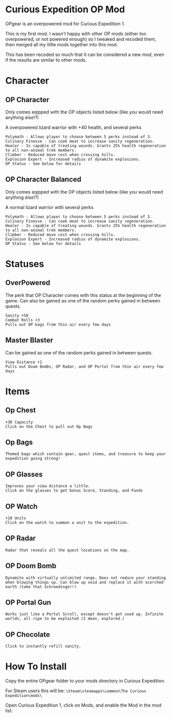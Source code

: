 # Curious Expedition OP Mod
OPgear is an overpowered mod for Curious Expedition 1.

This is my first mod. I wasn't happy with other OP mods (either too overpowered, or not powered enough) so I tweaked and recoded them, then merged all my little mods together into this mod.

This has been recoded so much that it can be considered a new mod, even if the results are similar to other mods.

Character
=====

OP Character
-----
Only comes eqipped with the OP objects listed below (like you would need anything else!?)

A overpowered lizard warrior with +40 health, and several perks

```
Polymath - Allows player to choose between 5 perks instead of 3.
Culinary Finesse - Can cook meat to increase sanity regeneration.
Healer - Is capable of treating wounds. Grants 25% health regeneration to all non-animal trek members.
Climber - Reduced move cost when crossing hills.
Explosion Expert - Increased radius of dynamite explosions.
OP Status - See below for details
```

OP Character Balanced
-----
Only comes eqipped with the OP objects listed below (like you would need anything else!?)

A normal lizard warrior with several perks

```
Polymath - Allows player to choose between 5 perks instead of 3.
Culinary Finesse - Can cook meat to increase sanity regeneration.
Healer - Is capable of treating wounds. Grants 25% health regeneration to all non-animal trek members.
Climber - Reduced move cost when crossing hills.
Explosion Expert - Increased radius of dynamite explosions.
OP Status - See below for details
```

Statuses
=====

OverPowered
-----
The perk that OP Character comes with this status at the beginning of the game. Can also be gained as one of the random perks gained in between quests.
```
Sanity +50
Combat Rolls +3
Pulls out OP bags from thin air every few days
```

Master Blaster
-----
Can be gained as one of the random perks gained in between quests.
```
View Distance +1
Pulls out Doom Bombs, OP Radar, and OP Portal from thin air every few days
```

Items
=====

Op Chest
-----
```
+30 Capacity
Click on the Chest to pull out Op Bags
```

Op Bags
-----
```
Themed bags which contain gear, quest items, and treasure to keep your expedition going strong!
```

OP Glasses
-----
```
Improves your view distance a little.
Click on the glasses to get bonus Score, Standing, and Funds
```

OP Watch
-----
```
+10 Units
Click on the watch to summon a unit to the expedition.
```

OP Radar
-----
```
Radar that reveals all the quest locations on the map.
```

OP Doom Bomb
-----
```
Dynamite with virtually unlimited range. Does not reduce your standing when blowing things up. Can blow up void and replace it with scorched earth (take that Schroedinger!)
```

OP Portal Gun
-----
```
Works just like a Portal Scroll, except doesn't get used up. Infinite worlds, all ripe to be exploited (I mean, explored.)
```

OP Chocolate
-----
```
Click to instantly refill sanity.
```

# How To Install

Copy the entire OPgear folder to your mods directory in Curious Expedition.

For Steam users this will be: `\Steam\steamapps\common\The Curious Expedition\mods\`

Open Curious Expedition 1, click on Mods, and enable the Mod in the mod list.